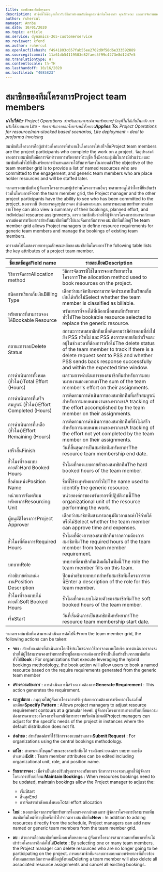 ```yaml
---
title: สมาชิกของทีมโครงการ
description: หัวข้อนี้ให้ข้อมูลเกี่ยวกับวิธีการทำงานกับข้อมูลสมาชิกทีมโครงการ คุณลักษณะ และการจัดกำหนดการ
author: ruhercul
manager: Annbe
ms.date: 10/01/2020
ms.topic: article
ms.service: dynamics-365-customerservice
ms.reviewer: kfend
ms.author: ruhercul
ms.openlocfilehash: f4941803c657fab55ee2702d9f58d6e333592889
ms.sourcegitcommit: 11a61db54119503e82faec5f99c4273e8d1247e5
ms.translationtype: HT
ms.contentlocale: th-TH
ms.lasthandoff: 10/16/2020
ms.locfileid: "4085823"
---
```

# <a name="project-team-members"></a><span data-ttu-id="5ee10-103">สมาชิกของทีมโครงการ</span><span class="sxs-lookup"><span data-stu-id="5ee10-103">Project team members</span></span>

<span data-ttu-id="5ee10-104">_**นำไปใช้กับ:** Project Operations สำหรับสถานการณ์ตามทรัพยากร/วัสดุที่ไม่ได้เก็บในคลัง การปรับใช้งานแบบ Lite - จัดการกับการออกใบแจ้งหนี้ชั่วคราว_</span><span class="sxs-lookup"><span data-stu-id="5ee10-104">_**Applies To:** Project Operations for resource/non-stocked based scenarios, Lite deployment - deal to proforma invoicing_</span></span>

<span data-ttu-id="5ee10-105">สมาชิกทีมโครงการคือผู้เข้าร่วมโครงการที่ทำงานในโครงการให้เสร็จสิ้น</span><span class="sxs-lookup"><span data-stu-id="5ee10-105">Project team members are the project participants who complete the work on a project.</span></span> <span data-ttu-id="5ee10-106">วัตถุประสงค์ของตารางสมาชิกทีมคือการจัดทำรายการทรัพยากรที่ระบุชื่อ ซึ่งมีความมุ่งมั่นในการมีส่วนร่วม และสมาชิกทีมทั่วไปที่เป็นทรัพยากรตัวแทนและจะได้รับการจัดหาในภายหลัง</span><span class="sxs-lookup"><span data-stu-id="5ee10-106">The objective of the team member grid is to provide a list of named resources who are committed to the engagement, and generic team members who are place holder resources and will be staffed later.</span></span>

<span data-ttu-id="5ee10-107">จากตารางสมาชิกทีม ผู้จัดการโครงการและผู้เข้าร่วมโครงการคนอื่นๆ จะสามารถดูได้ว่าใครที่ยืนยันเข้าร่วมในโครงการ</span><span class="sxs-lookup"><span data-stu-id="5ee10-107">From the team member grid, the Project manager and the other project participants have the ability to see who has been committed to the project.</span></span> <span data-ttu-id="5ee10-108">นอกจากนี้ ยังสามารถดูสรุปการจอง กำลังคนตามแผน และการมอบหมายทรัพยากรแต่ละราย</span><span class="sxs-lookup"><span data-stu-id="5ee10-108">They can also view a summary of their bookings, planned effort, and individual resource assignments.</span></span> <span data-ttu-id="5ee10-109">ตารางสมาชิกทีมช่วยให้ผู้จัดการโครงการสามารถกำหนดความต้องการทรัพยากรสำหรับสมาชิกทีมทั่วไปและจัดการกับการจองสมาชิกทีมที่มีอยู่</span><span class="sxs-lookup"><span data-stu-id="5ee10-109">The team member grid allows Project managers to define resource requirements for generic team members and manage the bookings of existing team members.</span></span>

<span data-ttu-id="5ee10-110">ตารางต่อไปนี้แสดงรายการคุณลักษณะหลักของสมาชิกทีมโครงการ</span><span class="sxs-lookup"><span data-stu-id="5ee10-110">The following table lists the key attributes of a project team member.</span></span>

| <span data-ttu-id="5ee10-111">ชื่อเขตข้อมูล</span><span class="sxs-lookup"><span data-stu-id="5ee10-111">Field name</span></span>          | <span data-ttu-id="5ee10-112">รายละเอียด</span><span class="sxs-lookup"><span data-stu-id="5ee10-112">Description</span></span>                                                                                                                                                                  |
|--------------------------|-----------------------------------------------------------------------------------------------------------------------------------------------------------------------------------|
| <span data-ttu-id="5ee10-113">วิธีการจัดสรร</span><span class="sxs-lookup"><span data-stu-id="5ee10-113">Allocation method</span></span>        | <span data-ttu-id="5ee10-114">วิธีการจัดสรรที่ใช้ในการจองทรัพยากรในโครงการ</span><span class="sxs-lookup"><span data-stu-id="5ee10-114">The allocation method used to book resources on the project.</span></span>                                                                         |
| <span data-ttu-id="5ee10-115">ชนิดการเรียกเก็บเงิน</span><span class="sxs-lookup"><span data-stu-id="5ee10-115">Billing Type</span></span>             | <span data-ttu-id="5ee10-116">เลือกว่าสมาชิกทีมจะสามารถจัดประเภทเป็นเรียกเก็บเงินได้หรือไม่</span><span class="sxs-lookup"><span data-stu-id="5ee10-116">Select whether the team member is classified as billable.</span></span>                                                                                                                                       |
| <span data-ttu-id="5ee10-117">ทรัพยากรที่สามารถจองได้</span><span class="sxs-lookup"><span data-stu-id="5ee10-117">Bookable Resource</span></span>        | <span data-ttu-id="5ee10-118">ทรัพยากรที่จองได้ที่เลือกเพื่อแทนที่ทรัพยากรทั่วไป</span><span class="sxs-lookup"><span data-stu-id="5ee10-118">The bookable resource selected to replace the generic resource.</span></span>                                                                                                                   |
| <span data-ttu-id="5ee10-119">สถานะการลบ</span><span class="sxs-lookup"><span data-stu-id="5ee10-119">Delete Status</span></span>            | <span data-ttu-id="5ee10-120">สถานะการลบสมาชิกทีมเพื่อติดตามว่ามีคำขอลบที่ส่งไปยัง PSS หรือไม่ และ PSS ส่งการตอบกลับสำเร็จและอยู่ในช่วงเวลาที่ต้องการหรือไม่</span><span class="sxs-lookup"><span data-stu-id="5ee10-120">The delete status of the team member to track if there is a delete request sent to PSS and whether PSS sends back response successfully and within the expected time window.</span></span> |
| <span data-ttu-id="5ee10-121">การดำเนินการทั้งหมด (ชั่วโมง)</span><span class="sxs-lookup"><span data-stu-id="5ee10-121">Total Effort (Hours)</span></span>     | <span data-ttu-id="5ee10-122">ผลรวมการดำเนินการของสมาชิกทีมสำหรับการมอบหมายงานของพวกเขา</span><span class="sxs-lookup"><span data-stu-id="5ee10-122">The sum of the team member's effort on their assignments.</span></span>                                                                                                                         |
| <span data-ttu-id="5ee10-123">การดำเนินการที่เสร็จสมบูรณ์ (ชั่วโมง)</span><span class="sxs-lookup"><span data-stu-id="5ee10-123">Effort Completed (Hours)</span></span> | <span data-ttu-id="5ee10-124">การติดตามการดำเนินการของสมาชิกทีมที่เสร็จสมบูรณ์สำหรับการมอบหมายงานของพวกเขา</span><span class="sxs-lookup"><span data-stu-id="5ee10-124">A tracking of the effort accomplished by the team member on their assignments.</span></span>                                                                                           |
| <span data-ttu-id="5ee10-125">การดำเนินการที่เหลือ (ชั่วโมง)</span><span class="sxs-lookup"><span data-stu-id="5ee10-125">Effort Remaining (Hours)</span></span> | <span data-ttu-id="5ee10-126">การติดตามการดำเนินการของสมาชิกทีมที่ยังไม่เสร็จสำหรับการมอบหมายงานของพวกเขา</span><span class="sxs-lookup"><span data-stu-id="5ee10-126">A tracking of the effort not yet completed by the team member on their assignments.</span></span>                                                                                    |
| <span data-ttu-id="5ee10-127">เสร็จสิ้น</span><span class="sxs-lookup"><span data-stu-id="5ee10-127">Finish</span></span>                   | <span data-ttu-id="5ee10-128">วันที่สิ้นสุดการเป็นสมาชิกทีมทรัพยากร</span><span class="sxs-lookup"><span data-stu-id="5ee10-128">The resource team membership end date.</span></span>                                                                                                                                            |
| <span data-ttu-id="5ee10-129">ชั่วโมงที่จองแบบตายตัว</span><span class="sxs-lookup"><span data-stu-id="5ee10-129">Hard Booked Hours</span></span>        | <span data-ttu-id="5ee10-130">ชั่วโมงที่จองแบบตายตัวของสมาชิกทีม</span><span class="sxs-lookup"><span data-stu-id="5ee10-130">The hard booked hours of the team member.</span></span>                                                                                                                                                                |
| <span data-ttu-id="5ee10-131">ชื่อตำแหน่ง</span><span class="sxs-lookup"><span data-stu-id="5ee10-131">Position Name</span></span>            | <span data-ttu-id="5ee10-132">ชื่อที่ใช้ระบุทรัพยากรทั่วไป</span><span class="sxs-lookup"><span data-stu-id="5ee10-132">The name used to identify the generic resource.</span></span>                                                                                                                                   |
| <span data-ttu-id="5ee10-133">หน่วยการจัดเตรียมทรัพยากร</span><span class="sxs-lookup"><span data-stu-id="5ee10-133">Resourcing Unit</span></span>          | <span data-ttu-id="5ee10-134">หน่วยองค์กรของทรัพยากรที่ปฏิบัติงานนี้</span><span class="sxs-lookup"><span data-stu-id="5ee10-134">The organizational unit of the resource performing the work.</span></span>                                                                                                                      |
| <span data-ttu-id="5ee10-135">ผู้อนุมัติโครงการ</span><span class="sxs-lookup"><span data-stu-id="5ee10-135">Project Approver</span></span>         | <span data-ttu-id="5ee10-136">เลือกว่าสมาชิกทีมสามารถอนุมัติเวลาและค่าใช้จ่ายได้หรือไม่</span><span class="sxs-lookup"><span data-stu-id="5ee10-136">Select whether the team member can approve time and expenses.</span></span>                                                                                                                     |
| <span data-ttu-id="5ee10-137">ชั่วโมงที่ต้องการ</span><span class="sxs-lookup"><span data-stu-id="5ee10-137">Required Hours</span></span>           | <span data-ttu-id="5ee10-138">ชั่วโมงที่ต้องการของสมาชิกทีมจากความต้องการสมาชิกทีม</span><span class="sxs-lookup"><span data-stu-id="5ee10-138">The required hours of the team member from team member requirement.</span></span>                                                                                                                       |
| <span data-ttu-id="5ee10-139">บทบาท</span><span class="sxs-lookup"><span data-stu-id="5ee10-139">Role</span></span>                     | <span data-ttu-id="5ee10-140">บทบาทที่สมาชิกทีมเติมเต็มในทีมนี้</span><span class="sxs-lookup"><span data-stu-id="5ee10-140">The role the team member fills on this team.</span></span>                                                                                                                                |
| <span data-ttu-id="5ee10-141">คำอธิบายตำแหน่งงาน</span><span class="sxs-lookup"><span data-stu-id="5ee10-141">Position Description</span></span>     | <span data-ttu-id="5ee10-142">ป้อนคำอธิบายบทบาทสำหรับสมาชิกทีมโครงการรายนี้</span><span class="sxs-lookup"><span data-stu-id="5ee10-142">Enter a description of the role for this team member.</span></span>                                                                                                                             |
| <span data-ttu-id="5ee10-143">ชั่วโมงที่จองแบบไม่ตายตัว</span><span class="sxs-lookup"><span data-stu-id="5ee10-143">Soft Booked Hours</span></span>        | <span data-ttu-id="5ee10-144">ชั่วโมงที่จองแบบไม่ตายตัวของสมาชิกทีม</span><span class="sxs-lookup"><span data-stu-id="5ee10-144">The soft booked hours of the team member.</span></span>                                                                                                                                                                 |
| <span data-ttu-id="5ee10-145">เริ่ม</span><span class="sxs-lookup"><span data-stu-id="5ee10-145">Start</span></span>                    | <span data-ttu-id="5ee10-146">วันที่เริ่มต้นการเป็นสมาชิกทีมทรัพยากร</span><span class="sxs-lookup"><span data-stu-id="5ee10-146">The resource team membership start date.</span></span>                                                                                                                                          |

<span data-ttu-id="5ee10-147">จากตารางสมาชิกทีม สามารถดำเนินการต่อไปนี้:</span><span class="sxs-lookup"><span data-stu-id="5ee10-147">From the team member grid, the following actions can be taken:</span></span>

- <span data-ttu-id="5ee10-148">**จอง** : สำหรับองค์กรที่ดำเนินการโดยใช้ประโยชน์จากวิธีการจองแบบไฮบริด การดำเนินการจองจะช่วยให้ผู้ใช้สามารถจองทรัพยากรที่ระบุชื่อตามความต้องการที่จำเป็นซึ่งสร้างขึ้นจากสมาชิกทีมทั่วไป</span><span class="sxs-lookup"><span data-stu-id="5ee10-148">**Book** : For organizations that execute leveraging the hybrid bookings methodology, the book action will allow users to book a named resource based on the require requirements generated from the generic team member</span></span>
- <span data-ttu-id="5ee10-149">**สร้างความต้องการ** : การดำเนินการนี้สร้างความต้องการ</span><span class="sxs-lookup"><span data-stu-id="5ee10-149">**Generate Requirement** : This action generates the requirement.</span></span>
- <span data-ttu-id="5ee10-150">**ระบุรูปแบบ** : อนุญาตให้ผู้จัดการโครงการปรับรูปแบบความต้องการทรัพยากรในระดับที่ละเอียด</span><span class="sxs-lookup"><span data-stu-id="5ee10-150">**Specify Pattern** : Allows project managers to adjust resource requirement contours at a granular level.</span></span> <span data-ttu-id="5ee10-151">ผู้จัดการโครงการสามารถปรับเปลี่ยนความต้องการเฉพาะของโครงการในกรณีที่การกระจายเริ่มต้นไม่พอดี</span><span class="sxs-lookup"><span data-stu-id="5ee10-151">Project managers can adjust for the specific needs of the project in instances where the default distribution does not fit.</span></span>
- <span data-ttu-id="5ee10-152">**ส่งคำขอ** : สำหรับองค์กรที่ใช้วิธีการจองแบบส่วนกลาง</span><span class="sxs-lookup"><span data-stu-id="5ee10-152">**Submit Request** : For organizations using the central bookings methodology.</span></span>
- <span data-ttu-id="5ee10-153">**แก้ไข** : สามารถแก้ไขคุณลักษณะของสมาชิกทีมได้ รวมถึงหน่วยองค์กร บทบาท และชื่อตำแหน่ง</span><span class="sxs-lookup"><span data-stu-id="5ee10-153">**Edit** : Team member attributes can be edited including organizational unit, role, and position name.</span></span>
- <span data-ttu-id="5ee10-154">**รักษาการจอง** : เมื่อจำเป็นต้องปรับปรุงการจองทรัพยากร รักษาการจองจะอนุญาตให้ผู้จัดการโครงการปรับเปลี่ยน:</span><span class="sxs-lookup"><span data-stu-id="5ee10-154">**Maintain Bookings** : When resources bookings need to be updated, maintain bookings allow the Project manager to adjust the:</span></span>

    - <span data-ttu-id="5ee10-155">เริ่ม</span><span class="sxs-lookup"><span data-stu-id="5ee10-155">Start</span></span>
    - <span data-ttu-id="5ee10-156">สิ้นสุด</span><span class="sxs-lookup"><span data-stu-id="5ee10-156">End</span></span>
    - <span data-ttu-id="5ee10-157">การจัดสรรกำลังคนทั้งหมด</span><span class="sxs-lookup"><span data-stu-id="5ee10-157">Total effort allocation</span></span>

- <span data-ttu-id="5ee10-158">**ใหม่** : นอกเหนือจากการเพิ่มทรัพยากรโดยตรงจากกำหนดการ ผู้จัดการโครงการยังสามารถเพิ่มสมาชิกทีมใหม่ที่ระบุชื่อหรือทั่วไปจากตารางสมาชิกทีม</span><span class="sxs-lookup"><span data-stu-id="5ee10-158">**New** : In addition to adding resources directly from the schedule, Project managers can add new named or generic team members from the team member grid.</span></span>
- <span data-ttu-id="5ee10-159">**ลบ** : ด้วยการเลือกสมาชิกทีมหนึ่งคนหรือหลายคน ผู้จัดการโครงการสามารถลบทรัพยากรที่จะไม่เข้าร่วมโครงการอีกต่อไปได้</span><span class="sxs-lookup"><span data-stu-id="5ee10-159">**Delete** : By selecting one or many team members, the Project manager can delete resources who are no longer going to be participating on the project.</span></span> <span data-ttu-id="5ee10-160">การลบสมาชิกทีมจะลบการมอบหมายทรัพยากรที่เกี่ยวข้องทั้งหมดและยกเลิกการจองที่มีอยู่ทั้งหมด</span><span class="sxs-lookup"><span data-stu-id="5ee10-160">Deleting a team member will also delete all associated resource assignments and  cancel all existing bookings.</span></span>
